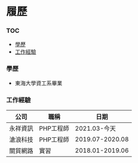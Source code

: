 # 履歷

### TOC
* [學歷](#學歷)
* [工作經驗](#工作經驗)

### 學歷
* 東海大學資工系畢業

### 工作經驗
|公司|職稱|日期|
|---|---|---|
|永祥資訊|PHP工程師|2021.03-今天|
|滄浪科技|PHP工程師|2019.07-2020.08|
|關貿網路|實習|2018.01-2019.06|
